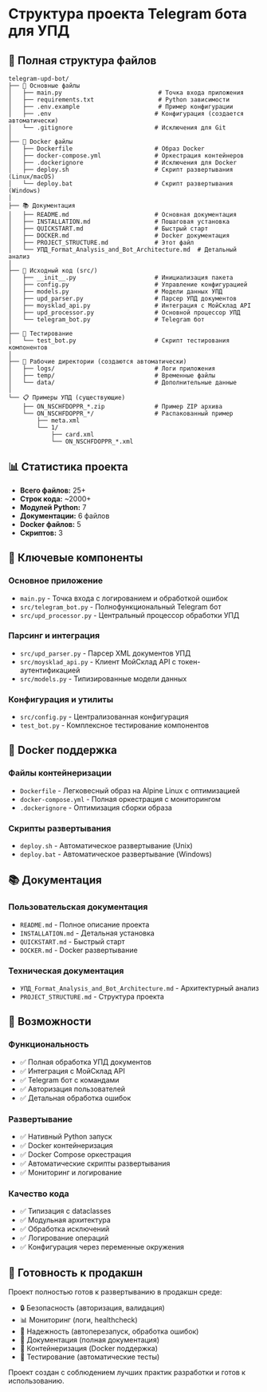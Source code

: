 # Структура проекта Telegram бота для УПД

## 📁 Полная структура файлов

```
telegram-upd-bot/
├── 📄 Основные файлы
│   ├── main.py                           # Точка входа приложения
│   ├── requirements.txt                  # Python зависимости
│   ├── .env.example                      # Пример конфигурации
│   ├── .env                             # Конфигурация (создается автоматически)
│   └── .gitignore                       # Исключения для Git
│
├── 🐳 Docker файлы
│   ├── Dockerfile                       # Образ Docker
│   ├── docker-compose.yml               # Оркестрация контейнеров
│   ├── .dockerignore                    # Исключения для Docker
│   ├── deploy.sh                        # Скрипт развертывания (Linux/macOS)
│   └── deploy.bat                       # Скрипт развертывания (Windows)
│
├── 📚 Документация
│   ├── README.md                        # Основная документация
│   ├── INSTALLATION.md                  # Пошаговая установка
│   ├── QUICKSTART.md                    # Быстрый старт
│   ├── DOCKER.md                        # Docker документация
│   ├── PROJECT_STRUCTURE.md             # Этот файл
│   └── УПД_Format_Analysis_and_Bot_Architecture.md  # Детальный анализ
│
├── 🔧 Исходный код (src/)
│   ├── __init__.py                      # Инициализация пакета
│   ├── config.py                        # Управление конфигурацией
│   ├── models.py                        # Модели данных УПД
│   ├── upd_parser.py                    # Парсер УПД документов
│   ├── moysklad_api.py                  # Интеграция с МойСклад API
│   ├── upd_processor.py                 # Основной процессор УПД
│   └── telegram_bot.py                  # Telegram бот
│
├── 🧪 Тестирование
│   └── test_bot.py                      # Скрипт тестирования компонентов
│
├── 📁 Рабочие директории (создаются автоматически)
│   ├── logs/                            # Логи приложения
│   ├── temp/                            # Временные файлы
│   └── data/                            # Дополнительные данные
│
└── 📋 Примеры УПД (существующие)
    ├── ON_NSCHFDOPPR_*.zip              # Пример ZIP архива
    └── ON_NSCHFDOPPR_*/                 # Распакованный пример
        ├── meta.xml
        └── 1/
            ├── card.xml
            └── ON_NSCHFDOPPR_*.xml
```

## 📊 Статистика проекта

- **Всего файлов:** 25+
- **Строк кода:** ~2000+
- **Модулей Python:** 7
- **Документации:** 6 файлов
- **Docker файлов:** 5
- **Скриптов:** 3

## 🔧 Ключевые компоненты

### Основное приложение
- `main.py` - Точка входа с логированием и обработкой ошибок
- `src/telegram_bot.py` - Полнофункциональный Telegram бот
- `src/upd_processor.py` - Центральный процессор обработки УПД

### Парсинг и интеграция
- `src/upd_parser.py` - Парсер XML документов УПД
- `src/moysklad_api.py` - Клиент МойСклад API с токен-аутентификацией
- `src/models.py` - Типизированные модели данных

### Конфигурация и утилиты
- `src/config.py` - Централизованная конфигурация
- `test_bot.py` - Комплексное тестирование компонентов

## 🐳 Docker поддержка

### Файлы контейнеризации
- `Dockerfile` - Легковесный образ на Alpine Linux с оптимизацией
- `docker-compose.yml` - Полная оркестрация с мониторингом
- `.dockerignore` - Оптимизация сборки образа

### Скрипты развертывания
- `deploy.sh` - Автоматическое развертывание (Unix)
- `deploy.bat` - Автоматическое развертывание (Windows)

## 📚 Документация

### Пользовательская документация
- `README.md` - Полное описание проекта
- `INSTALLATION.md` - Детальная установка
- `QUICKSTART.md` - Быстрый старт
- `DOCKER.md` - Docker развертывание

### Техническая документация
- `УПД_Format_Analysis_and_Bot_Architecture.md` - Архитектурный анализ
- `PROJECT_STRUCTURE.md` - Структура проекта

## 🚀 Возможности

### Функциональность
- ✅ Полная обработка УПД документов
- ✅ Интеграция с МойСклад API
- ✅ Telegram бот с командами
- ✅ Авторизация пользователей
- ✅ Детальная обработка ошибок

### Развертывание
- ✅ Нативный Python запуск
- ✅ Docker контейнеризация
- ✅ Docker Compose оркестрация
- ✅ Автоматические скрипты развертывания
- ✅ Мониторинг и логирование

### Качество кода
- ✅ Типизация с dataclasses
- ✅ Модульная архитектура
- ✅ Обработка исключений
- ✅ Логирование операций
- ✅ Конфигурация через переменные окружения

## 🎯 Готовность к продакшн

Проект полностью готов к развертыванию в продакшн среде:

- 🔒 Безопасность (авторизация, валидация)
- 📊 Мониторинг (логи, healthcheck)
- 🔄 Надежность (автоперезапуск, обработка ошибок)
- 📖 Документация (полная документация)
- 🐳 Контейнеризация (Docker поддержка)
- 🧪 Тестирование (автоматические тесты)

Проект создан с соблюдением лучших практик разработки и готов к использованию.